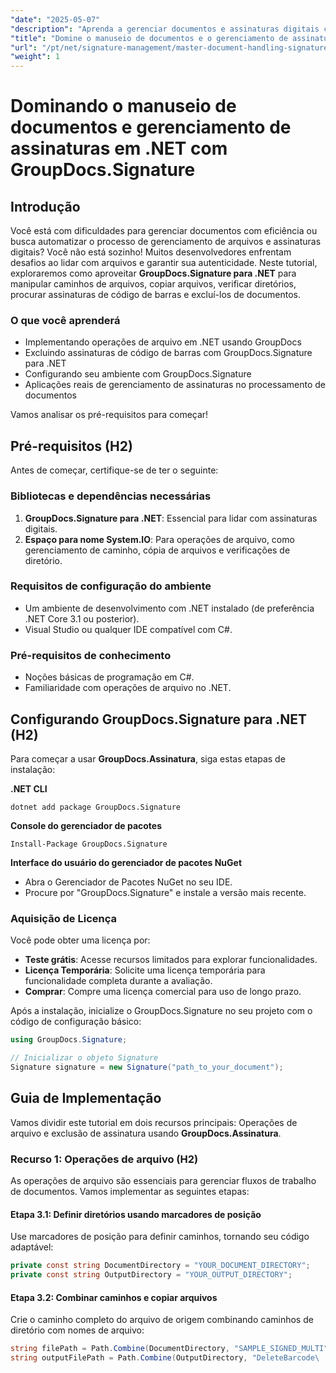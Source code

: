 ```yaml
---
"date": "2025-05-07"
"description": "Aprenda a gerenciar documentos e assinaturas digitais com eficiência em .NET usando o GroupDocs.Signature. Automatize operações de arquivo, pesquise e exclua assinaturas de código de barras."
"title": "Domine o manuseio de documentos e o gerenciamento de assinaturas em .NET com GroupDocs.Signature"
"url": "/pt/net/signature-management/master-document-handling-signature-management-dotnet/"
"weight": 1
---
```


# Dominando o manuseio de documentos e gerenciamento de assinaturas em .NET com GroupDocs.Signature

## Introdução

Você está com dificuldades para gerenciar documentos com eficiência ou busca automatizar o processo de gerenciamento de arquivos e assinaturas digitais? Você não está sozinho! Muitos desenvolvedores enfrentam desafios ao lidar com arquivos e garantir sua autenticidade. Neste tutorial, exploraremos como aproveitar **GroupDocs.Signature para .NET** para manipular caminhos de arquivos, copiar arquivos, verificar diretórios, procurar assinaturas de código de barras e excluí-los de documentos.

### O que você aprenderá

- Implementando operações de arquivo em .NET usando GroupDocs
- Excluindo assinaturas de código de barras com GroupDocs.Signature para .NET
- Configurando seu ambiente com GroupDocs.Signature
- Aplicações reais de gerenciamento de assinaturas no processamento de documentos

Vamos analisar os pré-requisitos para começar!

## Pré-requisitos (H2)

Antes de começar, certifique-se de ter o seguinte:

### Bibliotecas e dependências necessárias

1. **GroupDocs.Signature para .NET**: Essencial para lidar com assinaturas digitais.
2. **Espaço para nome System.IO**: Para operações de arquivo, como gerenciamento de caminho, cópia de arquivos e verificações de diretório.

### Requisitos de configuração do ambiente

- Um ambiente de desenvolvimento com .NET instalado (de preferência .NET Core 3.1 ou posterior).
- Visual Studio ou qualquer IDE compatível com C#.

### Pré-requisitos de conhecimento

- Noções básicas de programação em C#.
- Familiaridade com operações de arquivo no .NET.

## Configurando GroupDocs.Signature para .NET (H2)

Para começar a usar **GroupDocs.Assinatura**, siga estas etapas de instalação:

**.NET CLI**
```
dotnet add package GroupDocs.Signature
```

**Console do gerenciador de pacotes**
```
Install-Package GroupDocs.Signature
```

**Interface do usuário do gerenciador de pacotes NuGet**

- Abra o Gerenciador de Pacotes NuGet no seu IDE.
- Procure por "GroupDocs.Signature" e instale a versão mais recente.

### Aquisição de Licença

Você pode obter uma licença por:

- **Teste grátis**: Acesse recursos limitados para explorar funcionalidades.
- **Licença Temporária**: Solicite uma licença temporária para funcionalidade completa durante a avaliação.
- **Comprar**: Compre uma licença comercial para uso de longo prazo.

Após a instalação, inicialize o GroupDocs.Signature no seu projeto com o código de configuração básico:

```csharp
using GroupDocs.Signature;

// Inicializar o objeto Signature
Signature signature = new Signature("path_to_your_document");
```

## Guia de Implementação

Vamos dividir este tutorial em dois recursos principais: Operações de arquivo e exclusão de assinatura usando **GroupDocs.Assinatura**.

### Recurso 1: Operações de arquivo (H2)

As operações de arquivo são essenciais para gerenciar fluxos de trabalho de documentos. Vamos implementar as seguintes etapas:

#### Etapa 3.1: Definir diretórios usando marcadores de posição

Use marcadores de posição para definir caminhos, tornando seu código adaptável:

```csharp
private const string DocumentDirectory = "YOUR_DOCUMENT_DIRECTORY";
private const string OutputDirectory = "YOUR_OUTPUT_DIRECTORY";
```

#### Etapa 3.2: Combinar caminhos e copiar arquivos

Crie o caminho completo do arquivo de origem combinando caminhos de diretório com nomes de arquivo:

```csharp
string filePath = Path.Combine(DocumentDirectory, "SAMPLE_SIGNED_MULTI");
string outputFilePath = Path.Combine(OutputDirectory, "DeleteBarcode\